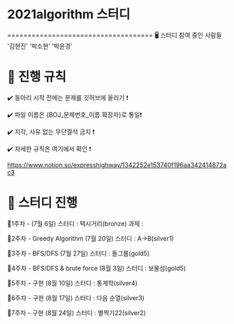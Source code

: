 # 2021algorithm 스터디 
====================================
🖥 스터디 참여 중인 사람들
'김현진'
'박소현'
'박윤경'

:pushpin: 진행 규칙
====================================
:heavy_check_mark: 동아리 시작 전에는 문제를 깃허브에 올리기 ❗️

:heavy_check_mark: 파일 이름은 {BOJ_문제번호_이름.확장자}로 통일❗️

:heavy_check_mark: 지각, 사유 없는 무단결석 금지 ❗️

:heavy_check_mark: 자세한 규칙은 여기에서 확인 ❗️

https://www.notion.so/expresshighway/1342252e153740f196aa342414872ac3


📅 스터디 진행
====================================
:small_blue_diamond:1주차 - 
(7월 6일)
스터디 : 택시거리(bronze)
과제 : 

:small_blue_diamond:2주차 - Greedy Algorithm
(7월 20일)
스터디 : A->B(silver1)

:small_blue_diamond:3주차 - BFS/DFS
(7월 27일)
스터디 : 돌그룹(gold5)

:small_blue_diamond:4주차 - BFS/DFS & brute force
(8월 3일)
스터디 : 보물섬(gold5)

:small_blue_diamond:5주차 - 구현
(8월 10일)
스터디 : 통계학(silver4)

:small_blue_diamond:6주차 - 구현
(8월 17일)
스터디 : 다음 순열(silver3)

:small_blue_diamond:7주차 - 구현
(8월 24일)
스터디 : 별찍기22(silver2)
